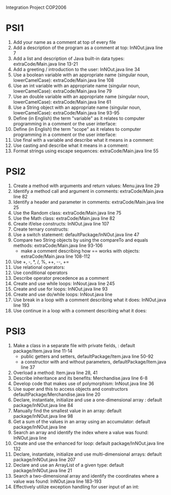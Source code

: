 Integration Project COP2006

# PSI1
   1) Add your name as a comment at top of every file
   2) Add a description of the program as a comment at top: InNOut.java line 7
   3) Add a list and description of Java built-in data types: extraCode/Main.java line 13-21
   4) Add a greeting / introduction to the user: InNOut.java line 34
   5) Use a boolean variable with an appropriate name  (singular noun, lowerCamelCase): extraCode/Main.java line 108
   6) Use an int variable with an appropriate name (singular noun, lowerCamelCase): extraCode/Main.java line 79
   7) Use an double variable with an appropriate name (singular noun, lowerCamelCase): extraCode/Main.java line 61
   8) Use a String object with an appropriate name (singular noun, lowerCamelCase): extraCode/Main.java line 93-95
   9) Define (in English) the term "variable" as it relates to computer programming in a comment or the user interface:
   10) Define (in English) the term "scope" as it relates to computer programming in a comment or the user interface:
   11) Use final with a variable and describe what it means in a comment:
   12) Use casting and describe what it means in a comment: 
   13) Format strings using escape sequences: extraCode/Main.java line 55

# PSI2
   1) Create a method with arguments and return values: Menu.java line 29
   2) Identify a method call and argument in comments: extraCode/Main.java line 82
   3) Identify a header and parameter in comments: extraCode/Main.java line 25
   4) Use the Random class: extraCode/Main.java line 75
   5) Use the Math class: extraCode/Main.java line 82
   6) Create if/else constructs: InNOut.java line 107
   7) Create ternary constructs:
   8) Use a switch statement: defaultPackage/InNOut.java line 47
   9) Compare two String objects by using the compareTo and equals methods: extraCode/Main.java line 93-106
      - make a comment describing how == works with objects: extraCode/Main.java line 108-112
   10) Use +, -, *, /, %, ++, --, += 
   11) Use relational operators:
   12) Use conditional operators
   13) Describe operator precedence as a comment
   14) Create and use while loops: InNout.java line 245
   15) Create and use for loops: InNOut.java line 93
   16) Create and use do/while loops: InNout.java line 
   17) Use break in a loop with a comment describing what it does: InNOut.java line 193  
   18) Use continue in a loop with a comment describing what it does:

# PSI3
   1) Make a class in a separate file with private fields, : default package/Item.java line 11-14
      - public getters and setters, defaultPackage/Item.java line 50-92
      - a constructor with and without parameters, defaultPackage/Item.java line 37
   2) Overload a method: Item.java line 28, 41
   3) Describe inheritance and its benefits: Merchandise.java line 6-8
   4) Develop code that makes use of polymorphism: InNout.java line 36
   5) Use super and this to access objects and constructors defaultPackage/Merchandise.java line 20
   6) Declare, instantiate, initialize and use a one-dimensional array : default package/InNOut.java line 84
   7) Manually find the smallest value in an array: default package/InNOut.java line 98
   8) Get a sum of the values in an array using an accumulator: default package/InNOut.java line 
   9) Search an array and identify the index where a value was found: InNOut.java line 
   10) Create and use the enhanced for loop: default package/InNOut.java line 132
   11) Declare, instantiate, initialize and use multi-dimensional arrays: default package/InNOut.java line 207
   12) Declare and use an ArrayList of a given type: default package/InNOut.java line 21
   13) Search a two-dimensional array and identify the coordinates where a value was found: InNOut.java line 183-193
   14) Effectively utilize exception handling for user input of an int:
